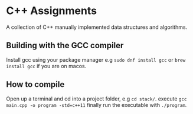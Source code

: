 # C++ Assignments
A collection of C++ manually implemented data structures and algorithms.

## Building with the GCC compiler
Install gcc using your package manager e.g `sudo dnf install gcc` or `brew install gcc` if you are on macos.

## How to compile
Open up a terminal and cd into a project folder, e.g `cd stack/`.
execute `gcc main.cpp -o program -std=c++11`
finally run the executable with `./program`.
